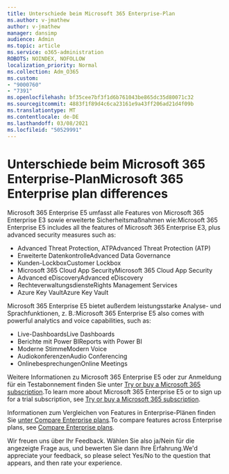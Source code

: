 ```yaml
---
title: Unterschiede beim Microsoft 365 Enterprise-Plan
ms.author: v-jmathew
author: v-jmathew
manager: dansimp
audience: Admin
ms.topic: article
ms.service: o365-administration
ROBOTS: NOINDEX, NOFOLLOW
localization_priority: Normal
ms.collection: Adm_O365
ms.custom:
- "9000760"
- "7391"
ms.openlocfilehash: bf35cee7bf3f1d6b761043be865dc35d80071c32
ms.sourcegitcommit: 4883f1f89d4c6ca23161e9a43ff206ad21d4f09b
ms.translationtype: MT
ms.contentlocale: de-DE
ms.lasthandoff: 03/08/2021
ms.locfileid: "50529991"
---
```

# <a name="microsoft-365-enterprise-plan-differences"></a><span data-ttu-id="eeb76-102">Unterschiede beim Microsoft 365 Enterprise-Plan</span><span class="sxs-lookup"><span data-stu-id="eeb76-102">Microsoft 365 Enterprise plan differences</span></span>

<span data-ttu-id="eeb76-103">Microsoft 365 Enterprise E5 umfasst alle Features von Microsoft 365 Enterprise E3 sowie erweiterte Sicherheitsmaßnahmen wie:</span><span class="sxs-lookup"><span data-stu-id="eeb76-103">Microsoft 365 Enterprise E5 includes all the features of Microsoft 365 Enterprise E3, plus advanced security measures such as:</span></span>

- <span data-ttu-id="eeb76-104">Advanced Threat Protection, ATP</span><span class="sxs-lookup"><span data-stu-id="eeb76-104">Advanced Threat Protection (ATP)</span></span>
- <span data-ttu-id="eeb76-105">Erweiterte Datenkontrolle</span><span class="sxs-lookup"><span data-stu-id="eeb76-105">Advanced Data Governance</span></span>
- <span data-ttu-id="eeb76-106">Kunden-Lockbox</span><span class="sxs-lookup"><span data-stu-id="eeb76-106">Customer Lockbox</span></span>
- <span data-ttu-id="eeb76-107">Microsoft 365 Cloud App Security</span><span class="sxs-lookup"><span data-stu-id="eeb76-107">Microsoft 365 Cloud App Security</span></span>
- <span data-ttu-id="eeb76-108">Advanced eDiscovery</span><span class="sxs-lookup"><span data-stu-id="eeb76-108">Advanced eDiscovery</span></span>
- <span data-ttu-id="eeb76-109">Rechteverwaltungsdienste</span><span class="sxs-lookup"><span data-stu-id="eeb76-109">Rights Management Services</span></span>
- <span data-ttu-id="eeb76-110">Azure Key Vault</span><span class="sxs-lookup"><span data-stu-id="eeb76-110">Azure Key Vault</span></span>

<span data-ttu-id="eeb76-111">Microsoft 365 Enterprise E5 bietet außerdem leistungsstarke Analyse- und Sprachfunktionen, z. B.:</span><span class="sxs-lookup"><span data-stu-id="eeb76-111">Microsoft 365 Enterprise E5 also comes with powerful analytics and voice capabilities, such as:</span></span>

- <span data-ttu-id="eeb76-112">Live-Dashboards</span><span class="sxs-lookup"><span data-stu-id="eeb76-112">Live Dashboards</span></span>
- <span data-ttu-id="eeb76-113">Berichte mit Power BI</span><span class="sxs-lookup"><span data-stu-id="eeb76-113">Reports with Power BI</span></span>
- <span data-ttu-id="eeb76-114">Moderne Stimme</span><span class="sxs-lookup"><span data-stu-id="eeb76-114">Modern Voice</span></span>
- <span data-ttu-id="eeb76-115">Audiokonferenzen</span><span class="sxs-lookup"><span data-stu-id="eeb76-115">Audio Conferencing</span></span>
- <span data-ttu-id="eeb76-116">Onlinebesprechungen</span><span class="sxs-lookup"><span data-stu-id="eeb76-116">Online Meetings</span></span>

<span data-ttu-id="eeb76-117">Weitere Informationen zu Microsoft 365 Enterprise E5 oder zur Anmeldung für ein Testabonnement finden Sie unter [Try or buy a Microsoft 365 subscription](https://go.microsoft.com/fwlink/?linkid=2099673).</span><span class="sxs-lookup"><span data-stu-id="eeb76-117">To learn more about Microsoft 365 Enterprise E5 or to sign up for a trial subscription, see [Try or buy a Microsoft 365 subscription](https://go.microsoft.com/fwlink/?linkid=2099673).</span></span>

<span data-ttu-id="eeb76-118">Informationen zum Vergleichen von Features in Enterprise-Plänen finden Sie [unter Compare Enterprise plans](https://go.microsoft.com/fwlink/?linkid=2097200).</span><span class="sxs-lookup"><span data-stu-id="eeb76-118">To compare features across Enterprise plans, see [Compare Enterprise plans](https://go.microsoft.com/fwlink/?linkid=2097200).</span></span>

<span data-ttu-id="eeb76-119">Wir freuen uns über Ihr Feedback. Wählen Sie also ja/Nein für die angezeigte Frage aus, und bewerten Sie dann Ihre Erfahrung.</span><span class="sxs-lookup"><span data-stu-id="eeb76-119">We'd appreciate your feedback, so please select Yes/No to the question that appears, and then rate your experience.</span></span>
